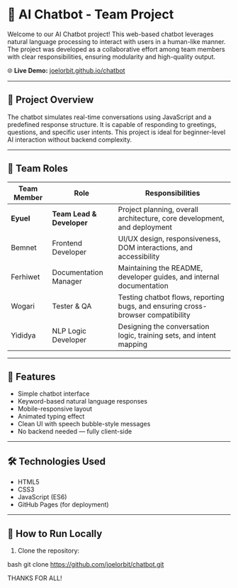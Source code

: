 # 🤖 AI Chatbot - Team Project

Welcome to our AI Chatbot project! This web-based chatbot leverages natural language processing to interact with users in a human-like manner. The project was developed as a collaborative effort among team members with clear responsibilities, ensuring modularity and high-quality output.

🌐 **Live Demo:** [joelorbit.github.io/chatbot](https://joelorbit.github.io/chatbot/)

---

## 🧠 Project Overview

The chatbot simulates real-time conversations using JavaScript and a predefined response structure. It is capable of responding to greetings, questions, and specific user intents. This project is ideal for beginner-level AI interaction without backend complexity.

---

## 👥 Team Roles

| Team Member        | Role                    | Responsibilities                                                                 |
|--------------------|-------------------------|----------------------------------------------------------------------------------|
| **Eyuel**          | **Team Lead & Developer** | Project planning, overall architecture, core development, and deployment        |
| Bemnet             | Frontend Developer      | UI/UX design, responsiveness, DOM interactions, and accessibility               |
| Ferhiwet           | Documentation Manager   | Maintaining the README, developer guides, and internal documentation            |
| Wogari             | Tester & QA             | Testing chatbot flows, reporting bugs, and ensuring cross-browser compatibility |
| Yididya            | NLP Logic Developer     | Designing the conversation logic, training sets, and intent mapping             |

---

## 🚀 Features

- Simple chatbot interface  
- Keyword-based natural language responses  
- Mobile-responsive layout  
- Animated typing effect  
- Clean UI with speech bubble-style messages  
- No backend needed — fully client-side  

---

## 🛠️ Technologies Used

- HTML5  
- CSS3  
- JavaScript (ES6)  
- GitHub Pages (for deployment)


  
---

## 🧪 How to Run Locally

1. Clone the repository:

bash 
git clone https://github.com/joelorbit/chatbot.git


THANKS FOR ALL!



 



     
